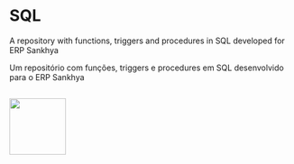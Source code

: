 # SQL

A repository with functions, triggers and procedures in SQL developed for ERP Sankhya

Um repositório com funções, triggers e procedures em SQL desenvolvido para o ERP Sankhya

##
<img src="https://cdn.jsdelivr.net/gh/devicons/devicon/icons/mysql/mysql-original-wordmark.svg" width="100" height="100"/>
